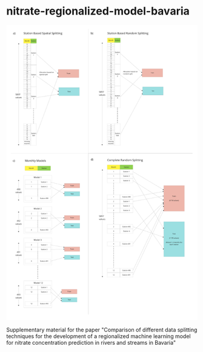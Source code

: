 # nitrate-regionalized-model-bavaria
![splitting_strategies](splitting_strategies_portrait_layout.svg)

Supplementary material for the paper "Comparison of different data splitting techniques for the development of a  regionalized machine learning model for nitrate concentration prediction in rivers and streams in Bavaria"
